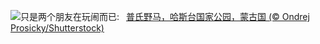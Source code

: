 ![](https://www.bing.com/th?id=OHR.MongoliaHorses_ZH-CN7660582867_UHD.jpg&w=1000)只是两个朋友在玩闹而已:&nbsp;&ensp;[普氏野马，哈斯台国家公园，蒙古国 (© Ondrej Prosicky/Shutterstock)](https://www.bing.com/th?id=OHR.MongoliaHorses_ZH-CN7660582867_UHD.jpg)
<br><br/>
